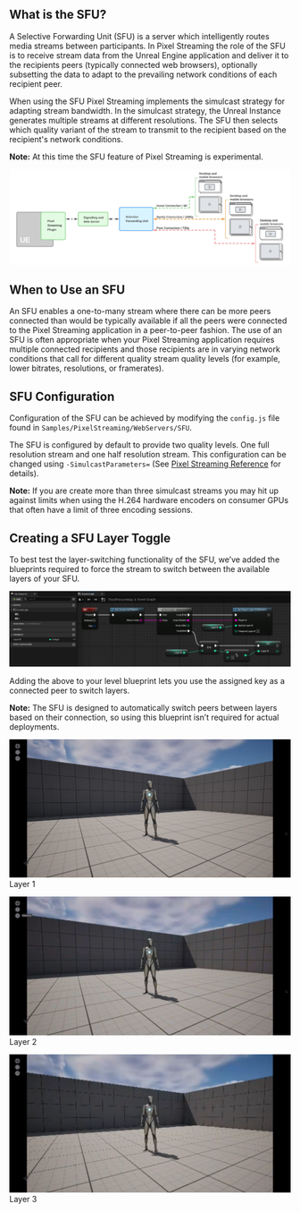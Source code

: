 ## What is the SFU?

A Selective Forwarding Unit (SFU) is a server which intelligently routes media streams between participants. In Pixel Streaming the role of the SFU is to receive stream data from the Unreal Engine application and deliver it to the recipients peers (typically connected web browsers), optionally subsetting the data to adapt to the prevailing network conditions of each recipient peer.

When using the SFU Pixel Streaming implements the simulcast strategy for adapting stream bandwidth. In the simulcast strategy, the Unreal Instance generates multiple streams at different resolutions. The SFU then selects which quality variant of the stream to transmit to the recipient based on the recipient's network conditions.


**Note:** At this time the SFU feature of Pixel Streaming is experimental.


![SFUSetup](images/SFUDiagram.PNG)

## When to Use an SFU
An SFU enables a one-to-many stream where there can be more peers connected than would be typically available if all the peers were connected to the Pixel Streaming application in a peer-to-peer fashion. The use of an SFU is often appropriate when your Pixel Streaming application requires multiple connected recipients and those recipients are in varying network conditions that call for different quality stream quality levels (for example, lower bitrates, resolutions, or framerates).

## SFU Configuration
Configuration of the SFU can be achieved by modifying the `config.js` file found in `Samples/PixelStreaming/WebServers/SFU`.

The SFU is configured by default to provide two quality levels. One full resolution stream and one half resolution stream. This configuration can be changed using `-SimulcastParameters=` (See [Pixel Streaming Reference](https://docs.unrealengine.com/5.3/en-US/unreal-engine-pixel-streaming-reference/) for details). 


**Note:** If you are create more than three simulcast streams you may hit up against limits when using the H.264 hardware encoders on consumer GPUs that often have a limit of three encoding sessions.

## Creating a SFU Layer Toggle

To best test the layer-switching functionality of the SFU, we’ve added the blueprints required to force the stream to switch between the available layers of your SFU.

![SFULayerBP](images/SFULayerBP.PNG) 

Adding the above to your level blueprint lets you use the assigned key as a connected peer to switch layers. 

**Note:** The SFU is designed to automatically switch peers between layers based on their connection, so using this blueprint isn’t required for actual deployments.


![Layer1](images/Layer1.PNG) Layer 1 

![Layer2](images/Layer2.PNG) Layer 2 

![Layer3](images/Layer3.PNG) Layer 3 
